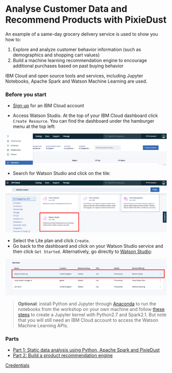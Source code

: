 # Analyse Customer Data and Recommend Products with PixieDust
 
An example of a same-day grocery delivery service is used to show you how to:

1. Explore and analyze customer behavior information (such as demographics and shopping cart values)
2. Build a machine learning recommendation engine to encourage additional purchases based on past buying behavior

IBM Cloud and open source tools and services, including Jupyter Notebooks, Apache Spark and Watson Machine Learning are used.

### Before you start

- [Sign up](https://ibm.biz/BdZCKW) for an IBM Cloud account

- Access Watson Studio. At the top of your IBM Cloud dashboard click `Create Resource`. You can find the dashboard under the hamburger menu at the top left:

![](images/dashboard.png)

- Search for Watson Studio and click on the tile:

![](images/studio.png)

- Select the Lite plan and click `Create`.
- Go back to the dashboard and click on your Watson Studio service and then click `Get Started`. Alternatively, go directly to [Watson Studio](https://eu-gb.dataplatform.ibm.com):

![](images/launch.png)

> **Optional**: install Python and Jupyter through [Anaconda](https://www.anaconda.com/) to run the notebooks from the workshop on your own machine and follow [these steps](https://pixiedust.github.io/pixiedust/install.html) to create a Jupyter kernel with Python2.7 and Spark2.1. But note that you will still need an IBM Cloud account to access the Watson Machine Learning APIs.

### Parts

* [Part 1: Static data analysis using Python, Apache Spark and PixieDust](part_1.md)
* [Part 2: Build a product recommendation engine](part_2.md)

[Credentials](https://github.com/ibm-watson-data-lab/localcart-at-think-conf/blob/master/README.md)
